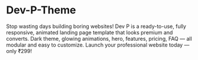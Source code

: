 # Dev-P-Theme
Stop wasting days building boring websites! Dev P is a ready-to-use, fully responsive, animated landing page template that looks premium and converts. Dark theme, glowing animations, hero, features, pricing, FAQ — all modular and easy to customize. Launch your professional website today — only ₹299!
